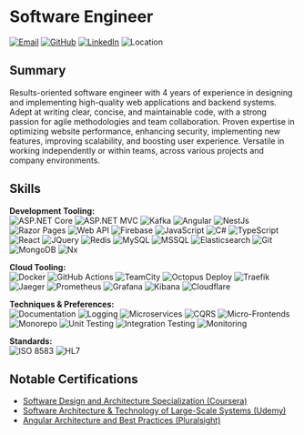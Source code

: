 # Software Engineer

[![Email](https://img.shields.io/badge/Email-asadu.anthony%40outlook.com-red)](mailto:asadu.anthony@outlook.com)
[![GitHub](https://img.shields.io/badge/GitHub-itstonero-blue?logo=github)](https://github.com/itstonero)
[![LinkedIn](https://img.shields.io/badge/LinkedIn-itstonero-red?logo=linkedin)](https://www.linkedin.com/in/itstonero/)
![Location](https://img.shields.io/badge/Location-Lagos%2C%20NG-blue)

## Summary

Results-oriented software engineer with 4 years of experience in designing and implementing high-quality web applications and backend systems. Adept at writing clear, concise, and maintainable code, with a strong passion for agile methodologies and team collaboration. Proven expertise in optimizing website performance, enhancing security, implementing new features, improving scalability, and boosting user experience. Versatile in working independently or within teams, across various projects and company environments.

## Skills

**Development Tooling:**  
![ASP.NET Core](https://img.shields.io/badge/-ASP.NET%20Core-512BD4?logo=.net)
![ASP.NET MVC](https://img.shields.io/badge/-ASP.NET%20MVC-512BD4?logo=.net)
![Kafka](https://img.shields.io/badge/-Kafka-231F20?logo=apache-kafka)
![Angular](https://img.shields.io/badge/-Angular-DD0031?logo=angular)
![NestJs](https://img.shields.io/badge/-NestJs-E0234E?logo=nestjs)
![Razor Pages](https://img.shields.io/badge/-Razor%20Pages-512BD4?logo=.net)
![Web API](https://img.shields.io/badge/-Web%20API-512BD4?logo=.net)
![Firebase](https://img.shields.io/badge/-Firebase-FFCA28?logo=firebase)
![JavaScript](https://img.shields.io/badge/-JavaScript-F7DF1E?logo=javascript)
![C#](https://img.shields.io/badge/-C%23-239120?logo=c-sharp)
![TypeScript](https://img.shields.io/badge/-TypeScript-007ACC?logo=typescript)
![React](https://img.shields.io/badge/-React-61DAFB?logo=react)
![JQuery](https://img.shields.io/badge/-JQuery-0769AD?logo=jquery)
![Redis](https://img.shields.io/badge/-Redis-DC382D?logo=redis)
![MySQL](https://img.shields.io/badge/-MySQL-4479A1?logo=mysql)
![MSSQL](https://img.shields.io/badge/-MSSQL-CC2927?logo=microsoft-sql-server)
![Elasticsearch](https://img.shields.io/badge/-Elasticsearch-005571?logo=elasticsearch)
![Git](https://img.shields.io/badge/-Git-F05032?logo=git)
![MongoDB](https://img.shields.io/badge/-MongoDB-47A248?logo=mongodb)
![Nx](https://img.shields.io/badge/-Nx-143055?logo=nx)

**Cloud Tooling:**  
![Docker](https://img.shields.io/badge/-Docker-2496ED?logo=docker)
![GitHub Actions](https://img.shields.io/badge/-GitHub%20Actions-2088FF?logo=github-actions)
![TeamCity](https://img.shields.io/badge/-TeamCity-000000?logo=teamcity)
![Octopus Deploy](https://img.shields.io/badge/-Octopus%20Deploy-0D80EA?logo=octopus-deploy)
![Traefik](https://img.shields.io/badge/-Traefik-24A1C1?logo=traefik)
![Jaeger](https://img.shields.io/badge/-Jaeger-0080FF?logo=jaeger)
![Prometheus](https://img.shields.io/badge/-Prometheus-E6522C?logo=prometheus)
![Grafana](https://img.shields.io/badge/-Grafana-F46800?logo=grafana)
![Kibana](https://img.shields.io/badge/-Kibana-005571?logo=kibana)
![Cloudflare](https://img.shields.io/badge/-Cloudflare-F38020?logo=cloudflare)

**Techniques & Preferences:**  
![Documentation](https://img.shields.io/badge/-Documentation-4E9A06?logo=read-the-docs)
![Logging](https://img.shields.io/badge/-Logging-3E4E88?logo=logstash)
![Microservices](https://img.shields.io/badge/-Microservices-0078D7?logo=microgen)
![CQRS](https://img.shields.io/badge/-CQRS-008080?logo=cqrs)
![Micro-Frontends](https://img.shields.io/badge/-Micro--Frontends-FF6F61?logo=frontend)
![Monorepo](https://img.shields.io/badge/-Monorepo-4B0082?logo=nx)
![Unit Testing](https://img.shields.io/badge/-Unit%20Testing-6DB33F?logo=testing-library)
![Integration Testing](https://img.shields.io/badge/-Integration%20Testing-007396?logo=java)
![Monitoring](https://img.shields.io/badge/-Monitoring-E6522C?logo=prometheus)

**Standards:**  
![ISO 8583](https://img.shields.io/badge/-ISO%208583-FF9933?logo=iso)
![HL7](https://img.shields.io/badge/-HL7-FF3300?logo=hl7)

## Notable Certifications

- [Software Design and Architecture Specialization (Coursera)](https://www.coursera.org/account/accomplishments/specialization/MWZKNM6WG4P4)
- [Software Architecture & Technology of Large-Scale Systems (Udemy)](https://udemy-certificate.s3.amazonaws.com/pdf/UC-86422d0b-aceb-4388-8254-fb778c1fe9e5.pdf)
- [Angular Architecture and Best Practices (Pluralsight)](https://app.pluralsight.com/achievements/share/b9382fcb-d9d9-4793-a491-cd39f20a57ed)
